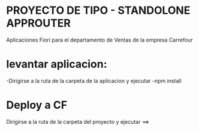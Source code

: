 # PROYECTO DE TIPO - STANDOLONE APPROUTER
Aplicaciones Fiori para el departamento de Ventas de la empresa Carrefour
# levantar aplicacion: 
-Dirigirse a la ruta de la carpeta de la aplicacion y ejecutar 
-npm install
# Deploy a CF 
Dirigirse a la ruta de la carpeta del proyecto y ejecutar ==>

